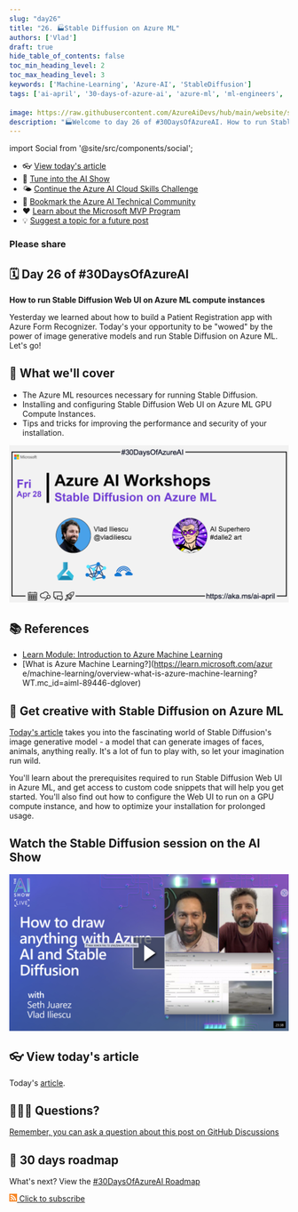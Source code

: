 ```yaml
---
slug: "day26"
title: "26. 🏭Stable Diffusion on Azure ML"
authors: ['Vlad']
draft: true
hide_table_of_contents: false
toc_min_heading_level: 2
toc_max_heading_level: 3
keywords: ['Machine-Learning', 'Azure-AI', 'StableDiffusion']
tags: ['ai-april', '30-days-of-azure-ai', 'azure-ml', 'ml-engineers', 'app-developers', 'workshop']

image: https://raw.githubusercontent.com/AzureAiDevs/hub/main/website/static/img/2023-aia/banner-day26.png
description: "🏭Welcome to day 26 of #30DaysOfAzureAI. How to run Stable Diffusion Web UI on Azure ML compute instances https://azureaidevs.github.io/hub/2023-aia/day26"
---
```


import Social from '@site/src/components/social';

<head>

  <meta name="twitter:url" content="https://azureaidevs.github.io/hub/2023-aia/day26" />
  <meta name="twitter:title" content="Stable Diffusion on Azure ML" />
  <meta name="twitter:description" content="🏭Welcome to day 26 of #30DaysOfAzureAI. How to run Stable Diffusion Web UI on Azure ML compute instances" />
  <meta name="twitter:image" content="https://raw.githubusercontent.com/AzureAiDevs/hub/main/website/static/img/2023-aia/banner-day26.png" />
  <meta name="twitter:card" content="summary_large_image" />

  <meta property="og:url" content="https://azureaidevs.github.io/hub/2023-aia/day26" />
  <meta property="og:title" content="Stable Diffusion on Azure ML" />
  <meta property="og:description" content="🏭Welcome to day 26 of #30DaysOfAzureAI. How to run Stable Diffusion Web UI on Azure ML compute instances" />
  <meta property="og:image" content="https://raw.githubusercontent.com/AzureAiDevs/hub/main/website/static/img/2023-aia/banner-day26.png" />
  <meta property="og:type" content="article" />
  <meta property="og:site_name" content="Azure AI Developer" />

  <link rel="canonical" href="https://vladiliescu.net/stable-diffusion-web-ui-on-azure-ml/"  />

</head>

- 👓 [View today's article](https://vladiliescu.net/stable-diffusion-web-ui-on-azure-ml/)
- 🍿 [Tune into the AI Show](https://aka.ms/ai-april-ai-show)
- 🌤️ [Continue the Azure AI Cloud Skills Challenge](https://aka.ms/30-days-of-azure-ai-challenge)
- 🏫 [Bookmark the Azure AI Technical Community](https://aka.ms/ai-april-tech-community)
- ❤️ [Learn about the Microsoft MVP Program](https://aka.ms/ai-april-mvp-program)
- 💡 [Suggest a topic for a future post](https://github.com/AzureAiDevs/hub/discussions/categories/call-for-content)

### Please share

<Social
    page_url="https://azureaidevs.github.io/hub/2023-aia/day26"
    image_url="https://raw.githubusercontent.com/AzureAiDevs/hub/main/website/static/img/2023-aia/banner-day26.png"
    title="Stable Diffusion on Azure ML"
    description= "🏭Day 26 of #30DaysOfAzureAI. Ready to explore Stable Diffusion's image generative model on Azure ML? Learn how to install and configure the web UI on GPU compute instances, and improve performance and security with our tips and tricks."
    hashtags="AI,AzureML"
    hashtag="#30DaysOfAzureAi"
/>

## 🗓️ Day 26 of #30DaysOfAzureAI

<!-- README
The following description is also used for the tweet. So it should be action oriented and grab attention 
If you update the description, please update the description: in the frontmatter as well.
-->

**How to run Stable Diffusion Web UI on Azure ML compute instances**

<!-- README
The following is the intro to the post. It should be a short teaser for the post.
-->

Yesterday we learned about how to build a Patient Registration app with Azure Form Recognizer. Today's your opportunity to be "wowed" by the power of image generative models and run Stable Diffusion on Azure ML. Let's go!

## 🎯 What we'll cover

<!-- README
The following list is the main points of the post. There should be 3-4 main points.
 -->


- The Azure ML resources necessary for running Stable Diffusion.
- Installing and configuring Stable Diffusion Web UI on Azure ML GPU Compute Instances.
- Tips and tricks for improving the performance and security of your installation.

<!-- 
- Main point 1
- Main point 2
- Main point 3 
- Main point 4
-->

[![Image banner for day 26](./../../static/img/2023-aia/banner-day26.png)](https://vladiliescu.net/stable-diffusion-web-ui-on-azure-ml/)


<!-- README
Add or update a list relevant references here. These could be links to other blog posts, Microsoft Learn Module, videos, or other resources.
-->



## 📚 References

- [Learn Module: Introduction to Azure Machine Learning](https://learn.microsoft.com/training/modules/intro-to-azure-ml?WT.mc_id=aiml-89446-dglover)
- [What is Azure Machine Learning?](https://learn.microsoft.com/azur
e/machine-learning/overview-what-is-azure-machine-learning?WT.mc_id=aiml-89446-dglover)


<!-- README
The following is the body of the post. It should be an overview of the post that you are referencing.
See the Learn More section, if you supplied a canonical link, then will be displayed here.
-->


## 🚌 Get creative with Stable Diffusion on Azure ML

[Today's article](https://vladiliescu.net/stable-diffusion-web-ui-on-azure-ml/) takes you into the fascinating world of Stable Diffusion's image generative model - a model that can generate images of faces, animals, anything really. It's a lot of fun to play with, so let your imagination run wild.

You'll learn about the prerequisites required to run Stable Diffusion Web UI in Azure ML, and get access to custom code snippets that will help you get started. You'll also find out how to configure the Web UI to run on a GPU compute instance, and how to optimize your installation for prolonged usage.

## Watch the Stable Diffusion session on the AI Show

[![video thumbnail](how_to_draw_anything_stable_diffusion.png)](https://learn.microsoft.com/en-us/shows/ai-show/ai-show-live-how-to-draw-anything-with-azure-ai-and-stable-diffusion?WT.mc_id=aiml-89446-dglover)

## 👓 View today's article

Today's [article](https://vladiliescu.net/stable-diffusion-web-ui-on-azure-ml/).


## 🙋🏾‍♂️ Questions?

[Remember, you can ask a question about this post on GitHub Discussions](https://github.com/AzureAiDevs/hub/discussions/categories/azure-ai-workshops)

## 📍 30 days roadmap

What's next? View the [#30DaysOfAzureAI Roadmap](/hub/roadmap/30days)

[![The image is the RSS feed available icon](./../../static/img/2023-aia/rss.png) Click to subscribe](https://azureaidevs.github.io/hub/2023-aia/rss.xml)